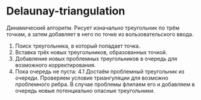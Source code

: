 # Delaunay-triangulation

Динамический алгоритм. Рисует изначально треугольник по трём точкам, а затем добавляет в него по точке из вользовательского ввода.

1. Поиск треугольника, в который попадает точка.
2. Вставка трёх новых треугольников, образованных точкой.
3. Добавление новых проблемных треугольников в очередь для возможного корректирования.
4. Пока очередь не пуста:
4.1 Достаём проблемный треугольник из очереди. Проверяем условие триангуляции для возможно проблемного ребра. В случае проблемы флипаем его и добавляем в очередь новые потенциально опасные треугольники.
